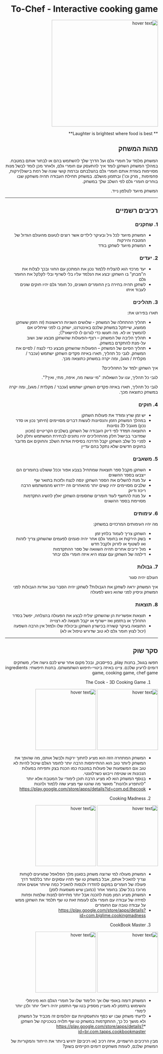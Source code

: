 <div dir='rtl' lang='he'>

# To-Chef - Interactive cooking game
 
 <img src="https://st.depositphotos.com/1621958/1282/v/950/depositphotos_12825699-stock-illustration-chef-hat-vector-icon-isolated.jpg" width="350" title="hover text">
 

** Laughter is brightest where food is best**

## מהות המשחק

 המשחק מלמד על חומרי גלם ועל הדרך שלך להשתמש בהם או לבחור אותם במטבח.
במהלך המשחק השחקן לומד איך להתעסק עם חומרי גלם, ולאחר מכן לומד לבשל מנות מסויימות בעזרת אותם חומרי גלם בהצלבתם וברמת קושי שונה של רמת בישול(ירקות, פחמימות , מרק וכו') ובתזמון מושלם. 
במשחק תחילת העבודה תהיה משחקון שבו בוחרים חומרי גלם לפי השלב שלך במשחק.

המשחק מיועד לטלפון נייד.



---


## רכיבים רשמיים

### 1. שחקנים

* המשחק מיועד לכל גיל ובעיקר לילדים אשר רוצים לטעום מהעולם הגדול של המטבח והירקות
* המשחק מיועד לשחקן בודד
 
### 2. יעדים

* יעד מרכזי הוא להצליח ללמוד נכון את המתכון עם החווי ובכך לצלוח את ה"מבחן" בו השחקן יבצע את הנלמד עליו בלי לשרוף ובלי לקלקל את החומר גלם  
* לשחקן תהיה בחירה בין החומרים השונים, כל חומר גלם יהיו חוקים שונים לעבוד איתו
 

### 3. תהליכים

תארו בפירוט את:

* תהליך ההתחלה של המשחק - שלושים השניות הראשונות (זה הזמן ששחקן ממוצע, שייתקל במשחק שלכם באינטרנט, ישחק בו לפני שיחליט אם להמשיך או לא. מה תעשו כדי לגרום לו להישאר?);
*	תהליך הליבה של המשחק – רצף-הפעולות שהשחקן מבצע שוב ושוב על-מנת להתקדם במשחק.
*	תהליך הסיום של המשחק – הפעולות שהשחקן מבצע כדי לנצח / לסיים את המשחק.
לגבי כל תהליך, תארו באיזה פקדים השחקן ישתמש (עכבר / מקלדת / מגע), ומה יקרה במשחק כתוצאה מכך.

איך השחקן ילמד על התהליכים? 

לגבי כל תהליך, ענו על השאלות: "מי עושה מה, איפה, מתי, ואיך?".

לגבי כל תהליך, תארו באיזה פקדים השחקן ישתמש (עכבר / מקלדת / מגע), ומה יקרה במשחק כתוצאה מכך.

### 4. חוקים

* יש זמן שרץ ומודד את פעולות השחקן
* במהלך המשחק הזמן והנסיונות לעשות דברים מסויימים (חיתוך נכון או סדר נכון) מוגבל ל3 נסיונות
* התוצאה תמדד לפי דיוק העבודה של השחקן בשלבים הקריטיים (מכוון שמדובר בבישול חלק מהתהליכים יהיו נתונים לבחירת המשתמש וחלק לא)
* לפניי כל שלב השחקן יקבל הדרכה בסיסית אודות השלב והחוקים אם מדובר בחוקים חדשים שלא נתקל בהם עדיין


### 5. משאבים

* השחקן מקבל ספר תוצאות שמתחיל בצבע אפור וככל ששולט בחומרים הם ייצבעו בספר ההשגים
* על מנת להשלים את הספר השחקן ינסה לנצח ולזכות בתואר שף
* שלבים מסויימים יהיו קשים יותר מהאחרים וזה יידרוש מהמשתמש הרבה ריכוז ודיוק
* על מנת להחשף לעוד חומרים שחסומים השחקן יאלץ להשיג התקדמות מסויימת בספר ההשגים

### 6. עימותים

מה יהיו העימותים המרכזיים במשחק:

* השחקן צריך לעמוד בלחץ זמן
* בשק הירקות או בחומר גלם אחר יהיה פגמים לפעמים שהשחקן צריך לזהות ואו לשטוף או לזרוק ולקבל חדש
* מול יריבים אחרים תהיה השוואה של ספר ההתקדמות
* דילמה של השחקן עם עצמו היא איזה חומרי גלם יבחר 


### 7. גבולות

העולם יהיה סגור 

 איך המשחק יראה לשחקן את הגבולות?
 לשחקן יהיה הסבר טוב אודות הגבולות לפני המשחק וניסיון לפני שהוא ניגש לפעולה


### 8. תוצאות

* תוצאות אפשריות הן שהשחקן יצליח לבצע את הפעולה בהצלחה, יפשל בסדר התהליך או בתזמון ואז יישרוף או יקבל תוצאה לא רצוייה 
*  התוצאה בעיקר קשורה בכישרון השחקן וביכולת שלו ולמזל אין הרבה השפעה (יכול לצוץ חומר גלם לא טוב שדורש טיפול או לא) 

---

## סקר שוק 

חפשו בגוגל, בחנות play, בפייסבוק, ובכל מקום אחר שיש לכם גישה אליו, משחקים דומים לרעיון שלכם. ציינו באיזה ביטויי-חיפוש השתמשתם.
בחנות חיפשתי:
 ingredients game, cooking game, chef game
 
 1. The Cook - 3D Cooking Game
  <img src="https://play-lh.googleusercontent.com/q0Mfxwp7w71Mk_WJBe6I13i0HMEJXGBnEL5wiZrML3SL4W89A1hgLJld0y-WaMVfFA=s360-rw" width="200" title="hover text">
 <img src="https://play-lh.googleusercontent.com/XYD5XPC0cyTdrkuZOAMYABY_7g69TQm5dXxDyWAz61keeM-G4XwisyAgqoniYMV5sg=w1440-h620-rw" width="200" title="hover text">

 * המשחק המתחרה הזה הוא מציע לחתוך ירקות ולבשל אותם, מה שהופך את המשחק ליותר טוב הוא ההתייחסות הרבה יותר לחומר הגלם שיכול להיות לא טוב וגם המשמעות של פעולות במטבח כמו הכנת בצק ותפיחה במעלות הנכונות או שטיפה וייבוש כשרלוונטי.
 * בנוסף המשחק הוא לא מציע הרבה תוכן לימודי על המטבח אלא יותר "להתפרע ולהנות" מאשר מה שהטו שף מציע שזה ללמוד ולהנות
 * https://play.google.com/store/apps/details?id=com.pd.thecook

 2. Cooking Madness
 
   <img src="https://play-lh.googleusercontent.com/BBa8LKblnEtI96_6nIxGyxppa68tLSF7L-loQw5JeGh4Re_I3Atv0vJfnWzPkNcN4XA=s360-rw" width="200" title="hover text">
 <img src="https://play-lh.googleusercontent.com/H9uXqkwoWKoM8Qnr6s8JMG-i-VtJqLNHgmPS12VZB6ghk3iVkoI02pTKtp0wvKSuR4M=w1440-h620-rw" width="200" title="hover text">
 
* המשחק מעולה למי שרוצה משחק בסגנון מלך הפלאפל שמגיעים לקוחות וצריך להאכיל אותם, אבל במשחק טו שף תהיו עסוקים יותר בללמוד דרך פעולה של חומרים במקום להזדרז ולנסות להאכיל כמה שיותר אנשים אתה מרוכז בכל שלב בחומר אחר (כמובן שיש משמעות לזמן)
* המשחק מציע המון מנות להכנה אבל יותר מתייחס למנות שלמות ופחות למידה של עבודה עם חומרי גלם לעומת זאת טו שף תלמד את השחקן ממש על עבודה טובה עם החומרים
* https://play.google.com/store/apps/details?id=com.biglime.cookingmadness
 
 3. CookBook Master
 
  <img src="https://play-lh.googleusercontent.com/DwBuv5uM-qAvRme2S5sELSaX20Z73uLhhYwzpqhJYr1cjHO-TgoieWgPPXLAXN-jCU8=s360-rw" width="200" title="hover text">
 <img src="https://play-lh.googleusercontent.com/a26huiWuEriToy5DxeMAIzmYZJ9YdzI3QkyJRGY4-rcS1Bsw8vVgHd64J1mM9PqP0H4=w1440-h620-rw" width="200" title="hover text">
 
 * המשחק דומה באופי שלו אך הלימוד שלו על חומרי הגלם הוא מינימלי והשימוש בתזמון לא מעניין מספיק בטו שף התזמון יהיה ריאלי יותר ולכן יותר לימודי
 * לדעתי משחק שבו יש כסף והתעסקויות עם יהלומים זה מכביד על המשחק ולא מושך כל כך, ההתקדמות במשחק טו שף תלויה בטכניקה של השחקן
 *https://play.google.com/store/apps/details?id=br.com.tapps.cookbookmaster
 
מבין הרכיבים הרשמיים, 
איזה רכיב (או רכיבים) ידגיש ביותר את הייחוד והמקוריות של המשחק שלכם, לעומת משחקים דומים הקיימים בשוק?


</div>
